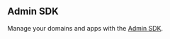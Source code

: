 ## Admin SDK

Manage your domains and apps with the [Admin SDK](https://developers.google.com/admin-sdk/).
